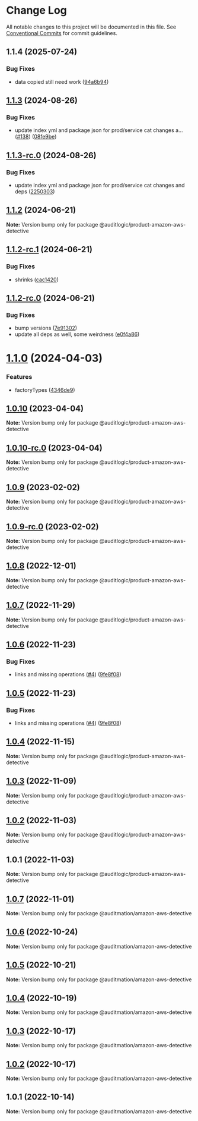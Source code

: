 # Change Log

All notable changes to this project will be documented in this file.
See [Conventional Commits](https://conventionalcommits.org) for commit guidelines.

## 1.1.4 (2025-07-24)


### Bug Fixes

* data copied still need work ([94a6b94](https://github.com/zerobias-org/product/commit/94a6b942fb0516367548599d739529536132755a))





## [1.1.3](https://github.com/auditlogic/product/compare/@auditlogic/product-amazon-aws-detective@1.1.2...@auditlogic/product-amazon-aws-detective@1.1.3) (2024-08-26)


### Bug Fixes

* update index yml and package json for prod/service cat changes a… ([#138](https://github.com/auditlogic/product/issues/138)) ([08fe9be](https://github.com/auditlogic/product/commit/08fe9beb1c8457462a19bc69caa02e6212d97e1a))





## [1.1.3-rc.0](https://github.com/auditlogic/product/compare/@auditlogic/product-amazon-aws-detective@1.1.2...@auditlogic/product-amazon-aws-detective@1.1.3-rc.0) (2024-08-26)


### Bug Fixes

* update index yml and package json for prod/service cat changes and deps ([2250303](https://github.com/auditlogic/product/commit/225030363a363608240135b7ebed386b28f01e4b))





## [1.1.2](https://github.com/auditlogic/product/compare/@auditlogic/product-amazon-aws-detective@1.1.2-rc.1...@auditlogic/product-amazon-aws-detective@1.1.2) (2024-06-21)

**Note:** Version bump only for package @auditlogic/product-amazon-aws-detective





## [1.1.2-rc.1](https://github.com/auditlogic/product/compare/@auditlogic/product-amazon-aws-detective@1.1.2-rc.0...@auditlogic/product-amazon-aws-detective@1.1.2-rc.1) (2024-06-21)


### Bug Fixes

* shrinks ([cac1420](https://github.com/auditlogic/product/commit/cac14200fefcd8183ab69fe89a47bd3f70f563e9))





## [1.1.2-rc.0](https://github.com/auditlogic/product/compare/@auditlogic/product-amazon-aws-detective@1.1.0...@auditlogic/product-amazon-aws-detective@1.1.2-rc.0) (2024-06-21)


### Bug Fixes

* bump versions ([7e91302](https://github.com/auditlogic/product/commit/7e913023b8b312150ed7762c32fbbe616be71de5))
* update all deps as well, some weirdness ([e0f4a86](https://github.com/auditlogic/product/commit/e0f4a864714e2d3de6bbf3da014d5312fe53be2f))





# [1.1.0](https://github.com/auditlogic/product/compare/@auditlogic/product-amazon-aws-detective@1.0.10...@auditlogic/product-amazon-aws-detective@1.1.0) (2024-04-03)


### Features

* factoryTypes ([4346de9](https://github.com/auditlogic/product/commit/4346de92693aee892fccf725338ffc7b80ab182b))





## [1.0.10](https://github.com/auditlogic/product/compare/@auditlogic/product-amazon-aws-detective@1.0.9...@auditlogic/product-amazon-aws-detective@1.0.10) (2023-04-04)

**Note:** Version bump only for package @auditlogic/product-amazon-aws-detective





## [1.0.10-rc.0](https://github.com/auditlogic/product/compare/@auditlogic/product-amazon-aws-detective@1.0.9...@auditlogic/product-amazon-aws-detective@1.0.10-rc.0) (2023-04-04)

**Note:** Version bump only for package @auditlogic/product-amazon-aws-detective





## [1.0.9](https://github.com/auditlogic/product/compare/@auditlogic/product-amazon-aws-detective@1.0.8...@auditlogic/product-amazon-aws-detective@1.0.9) (2023-02-02)

**Note:** Version bump only for package @auditlogic/product-amazon-aws-detective





## [1.0.9-rc.0](https://github.com/auditlogic/product/compare/@auditlogic/product-amazon-aws-detective@1.0.8...@auditlogic/product-amazon-aws-detective@1.0.9-rc.0) (2023-02-02)

**Note:** Version bump only for package @auditlogic/product-amazon-aws-detective





## [1.0.8](https://github.com/auditlogic/product/compare/@auditlogic/product-amazon-aws-detective@1.0.7...@auditlogic/product-amazon-aws-detective@1.0.8) (2022-12-01)

**Note:** Version bump only for package @auditlogic/product-amazon-aws-detective





## [1.0.7](https://github.com/auditlogic/product/compare/@auditlogic/product-amazon-aws-detective@1.0.6...@auditlogic/product-amazon-aws-detective@1.0.7) (2022-11-29)

**Note:** Version bump only for package @auditlogic/product-amazon-aws-detective





## [1.0.6](https://github.com/auditlogic/product/compare/@auditlogic/product-amazon-aws-detective@1.0.4...@auditlogic/product-amazon-aws-detective@1.0.6) (2022-11-23)


### Bug Fixes

* links and missing operations ([#4](https://github.com/auditlogic/product/issues/4)) ([9fe8f08](https://github.com/auditlogic/product/commit/9fe8f08fe7c57fdb79f991ac35bd6ac2e7dcad38))





## [1.0.5](https://github.com/auditlogic/product/compare/@auditlogic/product-amazon-aws-detective@1.0.4...@auditlogic/product-amazon-aws-detective@1.0.5) (2022-11-23)


### Bug Fixes

* links and missing operations ([#4](https://github.com/auditlogic/product/issues/4)) ([9fe8f08](https://github.com/auditlogic/product/commit/9fe8f08fe7c57fdb79f991ac35bd6ac2e7dcad38))





## [1.0.4](https://github.com/auditlogic/product/compare/@auditlogic/product-amazon-aws-detective@1.0.3...@auditlogic/product-amazon-aws-detective@1.0.4) (2022-11-15)

**Note:** Version bump only for package @auditlogic/product-amazon-aws-detective





## [1.0.3](https://github.com/auditlogic/product/compare/@auditlogic/product-amazon-aws-detective@1.0.2...@auditlogic/product-amazon-aws-detective@1.0.3) (2022-11-09)

**Note:** Version bump only for package @auditlogic/product-amazon-aws-detective





## [1.0.2](https://github.com/auditlogic/product/compare/@auditlogic/product-amazon-aws-detective@1.0.1...@auditlogic/product-amazon-aws-detective@1.0.2) (2022-11-03)

**Note:** Version bump only for package @auditlogic/product-amazon-aws-detective





## 1.0.1 (2022-11-03)

**Note:** Version bump only for package @auditlogic/product-amazon-aws-detective





## [1.0.7](https://github.com/auditmation/store-content/compare/@auditmation/amazon-aws-detective@1.0.6...@auditmation/amazon-aws-detective@1.0.7) (2022-11-01)

**Note:** Version bump only for package @auditmation/amazon-aws-detective





## [1.0.6](https://github.com/auditmation/store-content/compare/@auditmation/amazon-aws-detective@1.0.5...@auditmation/amazon-aws-detective@1.0.6) (2022-10-24)

**Note:** Version bump only for package @auditmation/amazon-aws-detective





## [1.0.5](https://github.com/auditmation/store-content/compare/@auditmation/amazon-aws-detective@1.0.4...@auditmation/amazon-aws-detective@1.0.5) (2022-10-21)

**Note:** Version bump only for package @auditmation/amazon-aws-detective





## [1.0.4](https://github.com/auditmation/store-content/compare/@auditmation/amazon-aws-detective@1.0.3...@auditmation/amazon-aws-detective@1.0.4) (2022-10-19)

**Note:** Version bump only for package @auditmation/amazon-aws-detective





## [1.0.3](https://github.com/auditmation/store-content/compare/@auditmation/amazon-aws-detective@1.0.2...@auditmation/amazon-aws-detective@1.0.3) (2022-10-17)

**Note:** Version bump only for package @auditmation/amazon-aws-detective





## [1.0.2](https://github.com/auditmation/store-content/compare/@auditmation/amazon-aws-detective@1.0.1...@auditmation/amazon-aws-detective@1.0.2) (2022-10-17)

**Note:** Version bump only for package @auditmation/amazon-aws-detective





## 1.0.1 (2022-10-14)

**Note:** Version bump only for package @auditmation/amazon-aws-detective
